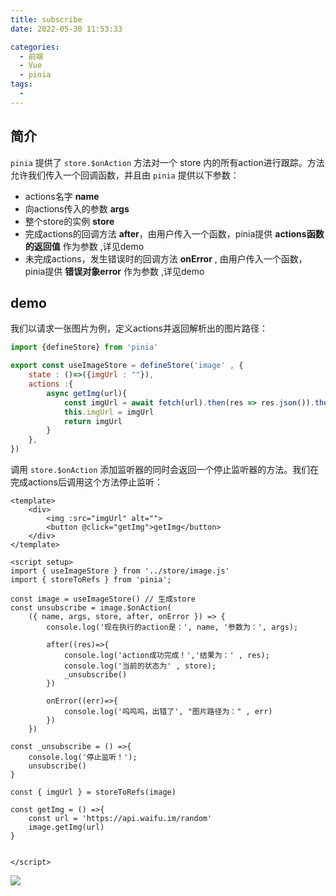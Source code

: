 ```yaml
---
title: subscribe
date: 2022-05-30 11:53:33

categories:
  - 前端
  - Vue
  - pinia
tags:
  - 
---
```


## 简介
`pinia` 提供了 `store.$onAction` 方法对一个 store 内的所有action进行跟踪。方法允许我们传入一个回调函数，并且由 `pinia` 提供以下参数：
-   actions名字 **name**
-   向actions传入的参数   **args**
-   整个store的实例 **store**
-   完成actions的回调方法 **after**，由用户传入一个函数，pinia提供 **actions函数的返回值** 作为参数 ,详见demo
-   未完成actions，发生错误时的回调方法 **onError** , 由用户传入一个函数，pinia提供 **错误对象error** 作为参数 ,详见demo

## demo

我们以请求一张图片为例，定义actions并返回解析出的图片路径：

```js
import {defineStore} from 'pinia'

export const useImageStore = defineStore('image' , {
    state : ()=>({imgUrl : ""}),
    actions :{
        async getImg(url){
            const imgUrl = await fetch(url).then(res => res.json()).then(({images})=> images[0].url)
            this.imgUrl = imgUrl
            return imgUrl
        }
    },
})
```

调用 `store.$onAction` 添加监听器的同时会返回一个停止监听器的方法。我们在完成actions后调用这个方法停止监听：

```vue
<template>
    <div>
        <img :src="imgUrl" alt="">
        <button @click="getImg">getImg</button>
    </div>
</template>

<script setup>
import { useImageStore } from '../store/image.js'
import { storeToRefs } from 'pinia';

const image = useImageStore() // 生成store
const unsubscribe = image.$onAction(
    ({ name, args, store, after, onError }) => {
        console.log('现在执行的action是：', name, '参数为：', args);
        
        after((res)=>{
            console.log('action成功完成！','结果为：' , res);
            console.log('当前的状态为' , store);
            _unsubscribe()
        })

        onError((err)=>{
            console.log('呜呜呜，出错了', "图片路径为：" , err)
        })
    })

const _unsubscribe = () =>{
    console.log('停止监听！');
    unsubscribe()
}

const { imgUrl } = storeToRefs(image)

const getImg = () =>{
    const url = 'https://api.waifu.im/random'
    image.getImg(url)
}


</script>

```
![](https://linyc.oss-cn-beijing.aliyuncs.com/pinia-actions.gif)